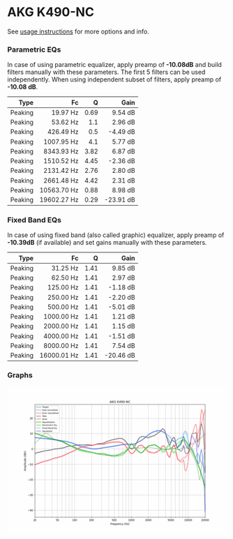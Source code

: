 # AKG K490-NC
See [usage instructions](https://github.com/jaakkopasanen/AutoEq#usage) for more options and info.

### Parametric EQs
In case of using parametric equalizer, apply preamp of **-10.08dB** and build filters manually
with these parameters. The first 5 filters can be used independently.
When using independent subset of filters, apply preamp of **-10.08 dB**.

| Type    | Fc          |    Q | Gain      |
|--------:|------------:|-----:|----------:|
| Peaking | 19.97 Hz    | 0.69 | 9.54 dB   |
| Peaking | 53.62 Hz    | 1.1  | 2.96 dB   |
| Peaking | 426.49 Hz   | 0.5  | -4.49 dB  |
| Peaking | 1007.95 Hz  | 4.1  | 5.77 dB   |
| Peaking | 8343.93 Hz  | 3.82 | 6.87 dB   |
| Peaking | 1510.52 Hz  | 4.45 | -2.36 dB  |
| Peaking | 2131.42 Hz  | 2.76 | 2.80 dB   |
| Peaking | 2661.48 Hz  | 4.42 | 2.31 dB   |
| Peaking | 10563.70 Hz | 0.88 | 8.98 dB   |
| Peaking | 19602.27 Hz | 0.29 | -23.91 dB |

### Fixed Band EQs
In case of using fixed band (also called graphic) equalizer, apply preamp of **-10.39dB**
(if available) and set gains manually with these parameters.

| Type    | Fc          |    Q | Gain      |
|--------:|------------:|-----:|----------:|
| Peaking | 31.25 Hz    | 1.41 | 9.85 dB   |
| Peaking | 62.50 Hz    | 1.41 | 2.97 dB   |
| Peaking | 125.00 Hz   | 1.41 | -1.18 dB  |
| Peaking | 250.00 Hz   | 1.41 | -2.20 dB  |
| Peaking | 500.00 Hz   | 1.41 | -5.01 dB  |
| Peaking | 1000.00 Hz  | 1.41 | 1.21 dB   |
| Peaking | 2000.00 Hz  | 1.41 | 1.15 dB   |
| Peaking | 4000.00 Hz  | 1.41 | -1.51 dB  |
| Peaking | 8000.00 Hz  | 1.41 | 7.54 dB   |
| Peaking | 16000.01 Hz | 1.41 | -20.46 dB |

### Graphs
![](./AKG%20K490-NC.png)